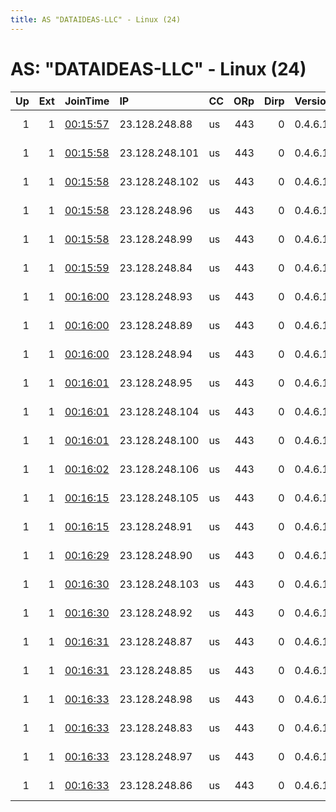```yaml
---
title: AS "DATAIDEAS-LLC" - Linux (24)
---
```


# AS: "DATAIDEAS-LLC" - Linux (24)

|   Up |   Ext | JoinTime                                                                                              | IP             | CC   |   ORp |   Dirp | Version   | Contact                 | Nickname       |   eFamMembers |
|-----:|------:|:------------------------------------------------------------------------------------------------------|:---------------|:-----|------:|-------:|:----------|:------------------------|:---------------|--------------:|
|    1 |     1 | [00:15:57](https://nusenu.github.io/OrNetStats/w/relay/9C7D6A3AFA4A87B696A5D73F6739C7D76F78CE3C.html) | 23.128.248.88  | us   |   443 |      0 | 0.4.6.10  | ContactInfo email:abuse | StormyCloudInc |            24 |
|    1 |     1 | [00:15:58](https://nusenu.github.io/OrNetStats/w/relay/148AE8A8B3D9AD6D7245EFD4FA430D54CC658381.html) | 23.128.248.101 | us   |   443 |      0 | 0.4.6.10  | ContactInfo email:abuse | StormyCloudInc |            24 |
|    1 |     1 | [00:15:58](https://nusenu.github.io/OrNetStats/w/relay/6DE892043698C837C58E374E9130F3FD37422DD1.html) | 23.128.248.102 | us   |   443 |      0 | 0.4.6.10  | ContactInfo email:abuse | StormyCloudInc |            24 |
|    1 |     1 | [00:15:58](https://nusenu.github.io/OrNetStats/w/relay/735A513088A7598B568DF6E89011787F29C638EC.html) | 23.128.248.96  | us   |   443 |      0 | 0.4.6.10  | ContactInfo email:abuse | StormyCloudInc |            24 |
|    1 |     1 | [00:15:58](https://nusenu.github.io/OrNetStats/w/relay/8D48F5BB9D6479E60FA9138FE6D62E8395AFC43D.html) | 23.128.248.99  | us   |   443 |      0 | 0.4.6.10  | ContactInfo email:abuse | StormyCloudInc |            24 |
|    1 |     1 | [00:15:59](https://nusenu.github.io/OrNetStats/w/relay/D41E3DC25F65040E1EFF1FE2168FE5F133238F6C.html) | 23.128.248.84  | us   |   443 |      0 | 0.4.6.10  | ContactInfo email:abuse | StormyCloudInc |            24 |
|    1 |     1 | [00:16:00](https://nusenu.github.io/OrNetStats/w/relay/45B15C47D255070B24B4BF39876E3E39C8789719.html) | 23.128.248.93  | us   |   443 |      0 | 0.4.6.10  | ContactInfo email:abuse | StormyCloudInc |            24 |
|    1 |     1 | [00:16:00](https://nusenu.github.io/OrNetStats/w/relay/4AD55DFE8D81FEB8AB3ED7DFEDF5683A8549212C.html) | 23.128.248.89  | us   |   443 |      0 | 0.4.6.10  | ContactInfo email:abuse | StormyCloudInc |            24 |
|    1 |     1 | [00:16:00](https://nusenu.github.io/OrNetStats/w/relay/53B731873343DDE07675DF4D75C4937F499C678B.html) | 23.128.248.94  | us   |   443 |      0 | 0.4.6.10  | ContactInfo email:abuse | StormyCloudInc |            24 |
|    1 |     1 | [00:16:01](https://nusenu.github.io/OrNetStats/w/relay/5535843F76703CFE1DA7DAF58AA69D53FF094F13.html) | 23.128.248.95  | us   |   443 |      0 | 0.4.6.10  | ContactInfo email:abuse | StormyCloudInc |            24 |
|    1 |     1 | [00:16:01](https://nusenu.github.io/OrNetStats/w/relay/B5B1877E20FDCB0B4F92400FFF198ED07A4B3C4A.html) | 23.128.248.104 | us   |   443 |      0 | 0.4.6.10  | ContactInfo email:abuse | StormyCloudInc |            24 |
|    1 |     1 | [00:16:01](https://nusenu.github.io/OrNetStats/w/relay/F7D4CBBA938E0ADCF2F2159121657A4E6065AE93.html) | 23.128.248.100 | us   |   443 |      0 | 0.4.6.10  | ContactInfo email:abuse | StormyCloudInc |            24 |
|    1 |     1 | [00:16:02](https://nusenu.github.io/OrNetStats/w/relay/034B9A318A1D2D235B244482741E3A1F12E2A950.html) | 23.128.248.106 | us   |   443 |      0 | 0.4.6.10  | ContactInfo email:abuse | StormyCloudInc |            24 |
|    1 |     1 | [00:16:15](https://nusenu.github.io/OrNetStats/w/relay/0ADB159F5297ED37D42840CB867A9D849EF5B8C1.html) | 23.128.248.105 | us   |   443 |      0 | 0.4.6.10  | ContactInfo email:abuse | StormyCloudInc |            24 |
|    1 |     1 | [00:16:15](https://nusenu.github.io/OrNetStats/w/relay/83639B40CB33CC87BB75E6E1BCEE9F1C127BF789.html) | 23.128.248.91  | us   |   443 |      0 | 0.4.6.10  | ContactInfo email:abuse | StormyCloudInc |            24 |
|    1 |     1 | [00:16:29](https://nusenu.github.io/OrNetStats/w/relay/04C4FCDE7AA0BFCC16A3239A619F7A910A51DCEC.html) | 23.128.248.90  | us   |   443 |      0 | 0.4.6.10  | ContactInfo email:abuse | StormyCloudInc |            24 |
|    1 |     1 | [00:16:30](https://nusenu.github.io/OrNetStats/w/relay/B26DE3EB54909EFD3C15CE8DC339A0CCB69945BE.html) | 23.128.248.103 | us   |   443 |      0 | 0.4.6.10  | ContactInfo email:abuse | StormyCloudInc |            24 |
|    1 |     1 | [00:16:30](https://nusenu.github.io/OrNetStats/w/relay/DB2BFCC5519EB0190986D6756AA08B8EFD1FE130.html) | 23.128.248.92  | us   |   443 |      0 | 0.4.6.10  | ContactInfo email:abuse | StormyCloudInc |            24 |
|    1 |     1 | [00:16:31](https://nusenu.github.io/OrNetStats/w/relay/4CF532E6EAB191A6395746C29F17FA1E2C6E7362.html) | 23.128.248.87  | us   |   443 |      0 | 0.4.6.10  | ContactInfo email:abuse | StormyCloudInc |            24 |
|    1 |     1 | [00:16:31](https://nusenu.github.io/OrNetStats/w/relay/9D8B82B4BB12C3DBD5C681D6B483ADED29DF4A42.html) | 23.128.248.85  | us   |   443 |      0 | 0.4.6.10  | ContactInfo email:abuse | StormyCloudInc |            24 |
|    1 |     1 | [00:16:33](https://nusenu.github.io/OrNetStats/w/relay/14DDE2215534AFB444E44AA6155892C8268B98FF.html) | 23.128.248.98  | us   |   443 |      0 | 0.4.6.10  | ContactInfo email:abuse | StormyCloudInc |            24 |
|    1 |     1 | [00:16:33](https://nusenu.github.io/OrNetStats/w/relay/6BE96754BD61056E3A36E1009248AB76D4A943E3.html) | 23.128.248.83  | us   |   443 |      0 | 0.4.6.10  | ContactInfo email:abuse | StormyCloudInc |            24 |
|    1 |     1 | [00:16:33](https://nusenu.github.io/OrNetStats/w/relay/B3FB77094B42D6737A972D271687A85FACE9E55D.html) | 23.128.248.97  | us   |   443 |      0 | 0.4.6.10  | ContactInfo email:abuse | StormyCloudInc |            24 |
|    1 |     1 | [00:16:33](https://nusenu.github.io/OrNetStats/w/relay/E138DED3C142BAC0F27B7F80ACD2DC020CCDC94C.html) | 23.128.248.86  | us   |   443 |      0 | 0.4.6.10  | ContactInfo email:abuse | StormyCloudInc |            24 |
